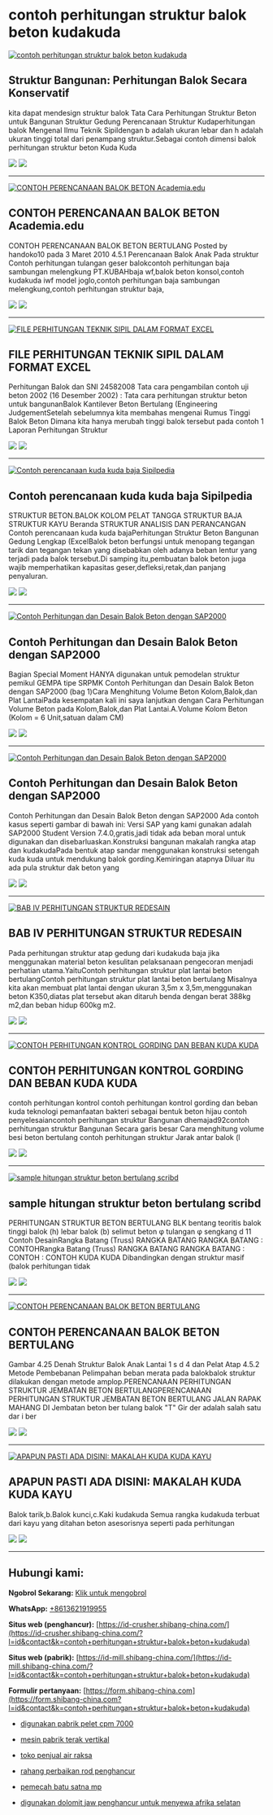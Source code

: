 # contoh perhitungan struktur balok beton kudakuda

<a href="https://swt.shibang-china.com/?l=id&img&k=contoh+perhitungan+struktur+balok+beton+kudakuda" target="_blank">![contoh perhitungan struktur balok beton kudakuda](http://static.shibang-china.com/all-800x300/1391.jpg)</a>

## Struktur Bangunan: Perhitungan Balok Secara Konservatif
kita dapat mendesign struktur balok Tata Cara Perhitungan Struktur Beton untuk Bangunan Struktur Gedung Perencanaan Struktur Kudaperhitungan balok Mengenal Ilmu Teknik Sipildengan b adalah ukuran lebar dan h adalah ukuran tinggi total dari penampang struktur.Sebagai contoh dimensi balok perhitungan struktur beton Kuda Kuda


<a href="https://whatsapp.shibangsoft.com/WhatsApp.php" target="_blank" title="WhatsApp">![](http://static.shibang-china.com/icon/whatsapp.png)</a> <a href="https://swt.shibang-china.com/?l=id&icon&k=contoh+perhitungan+struktur+balok+beton+kudakuda" target="_blank">![](http://static.shibang-china.com/icon/chat-id.png)</a>

---

<a href="https://swt.shibang-china.com/?l=id&img&k=contoh+perhitungan+struktur+balok+beton+kudakuda" target="_blank">![CONTOH PERENCANAAN BALOK BETON Academia.edu](http://static.shibang-china.com/all-800x300/165.jpg)</a>

## CONTOH PERENCANAAN BALOK BETON Academia.edu
CONTOH PERENCANAAN BALOK BETON BERTULANG Posted by handoko10 pada 3 Maret 2010 4.5.1 Perencanaan Balok Anak Pada struktur Contoh perhitungan tulangan geser balokcontoh perhitungan baja sambungan melengkung PT.KUBAHbaja wf,balok beton konsol,contoh kudakuda iwf model joglo,contoh perhitungan baja sambungan melengkung,contoh perhitungan struktur baja,


<a href="https://whatsapp.shibangsoft.com/WhatsApp.php" target="_blank" title="WhatsApp">![](http://static.shibang-china.com/icon/whatsapp.png)</a> <a href="https://swt.shibang-china.com/?l=id&icon&k=contoh+perhitungan+struktur+balok+beton+kudakuda" target="_blank">![](http://static.shibang-china.com/icon/chat-id.png)</a>

---

<a href="https://swt.shibang-china.com/?l=id&img&k=contoh+perhitungan+struktur+balok+beton+kudakuda" target="_blank">![FILE PERHITUNGAN TEKNIK SIPIL DALAM FORMAT EXCEL](http://static.shibang-china.com/all-800x300/1357.jpg)</a>

## FILE PERHITUNGAN TEKNIK SIPIL DALAM FORMAT EXCEL
Perhitungan Balok dan SNI 24582008 Tata cara pengambilan contoh uji beton 2002 (16 Desember 2002) : Tata cara perhitungan struktur beton untuk bangunanBalok Kantilever Beton Bertulang (Engineering JudgementSetelah sebelumnya kita membahas mengenai Rumus Tinggi Balok Beton Dimana kita hanya merubah tinggi balok tersebut pada contoh 1 Laporan Perhitungan Struktur


<a href="https://whatsapp.shibangsoft.com/WhatsApp.php" target="_blank" title="WhatsApp">![](http://static.shibang-china.com/icon/whatsapp.png)</a> <a href="https://swt.shibang-china.com/?l=id&icon&k=contoh+perhitungan+struktur+balok+beton+kudakuda" target="_blank">![](http://static.shibang-china.com/icon/chat-id.png)</a>

---

<a href="https://swt.shibang-china.com/?l=id&img&k=contoh+perhitungan+struktur+balok+beton+kudakuda" target="_blank">![Contoh perencanaan kuda kuda baja Sipilpedia](http://static.shibang-china.com/all-800x300/650.jpg)</a>

## Contoh perencanaan kuda kuda baja Sipilpedia
STRUKTUR BETON.BALOK KOLOM PELAT TANGGA STRUKTUR BAJA STRUKTUR KAYU Beranda STRUKTUR ANALISIS DAN PERANCANGAN Contoh perencanaan kuda kuda bajaPerhitungan Struktur Beton Bangunan Gedung Lengkap (ExcelBalok beton berfungsi untuk menopang tegangan tarik dan tegangan tekan yang disebabkan oleh adanya beban lentur yang terjadi pada balok tersebut.Di samping itu,pembuatan balok beton juga wajib memperhatikan kapasitas geser,defleksi,retak,dan panjang penyaluran.


<a href="https://whatsapp.shibangsoft.com/WhatsApp.php" target="_blank" title="WhatsApp">![](http://static.shibang-china.com/icon/whatsapp.png)</a> <a href="https://swt.shibang-china.com/?l=id&icon&k=contoh+perhitungan+struktur+balok+beton+kudakuda" target="_blank">![](http://static.shibang-china.com/icon/chat-id.png)</a>

---

<a href="https://swt.shibang-china.com/?l=id&img&k=contoh+perhitungan+struktur+balok+beton+kudakuda" target="_blank">![Contoh Perhitungan dan Desain Balok Beton dengan SAP2000](http://static.shibang-china.com/all-800x300/1183.jpg)</a>

## Contoh Perhitungan dan Desain Balok Beton dengan SAP2000
Bagian Special Moment HANYA digunakan untuk pemodelan struktur pemikul GEMPA tipe SRPMK Contoh Perhitungan dan Desain Balok Beton dengan SAP2000 (bag 1)Cara Menghitung Volume Beton Kolom,Balok,dan Plat LantaiPada kesempatan kali ini saya lanjutkan dengan Cara Perhitungan Volume Beton pada Kolom,Balok,dan Plat Lantai.A.Volume Kolom Beton (Kolom = 6 Unit,satuan dalam CM)


<a href="https://whatsapp.shibangsoft.com/WhatsApp.php" target="_blank" title="WhatsApp">![](http://static.shibang-china.com/icon/whatsapp.png)</a> <a href="https://swt.shibang-china.com/?l=id&icon&k=contoh+perhitungan+struktur+balok+beton+kudakuda" target="_blank">![](http://static.shibang-china.com/icon/chat-id.png)</a>

---

<a href="https://swt.shibang-china.com/?l=id&img&k=contoh+perhitungan+struktur+balok+beton+kudakuda" target="_blank">![Contoh Perhitungan dan Desain Balok Beton dengan SAP2000](http://static.shibang-china.com/all-800x300/334.jpg)</a>

## Contoh Perhitungan dan Desain Balok Beton dengan SAP2000
Contoh Perhitungan dan Desain Balok Beton dengan SAP2000 Ada contoh kasus seperti gambar di bawah ini: Versi SAP yang kami gunakan adalah SAP2000 Student Version 7.4.0,gratis,jadi tidak ada beban moral untuk digunakan dan disebarluaskan.Konstruksi bangunan makalah rangka atap dan kudakudaPada bentuk atap sandar menggunakan konstruksi setengah kuda kuda untuk mendukung balok gording.Kemiringan atapnya Diluar itu ada pula struktur dak beton yang


<a href="https://whatsapp.shibangsoft.com/WhatsApp.php" target="_blank" title="WhatsApp">![](http://static.shibang-china.com/icon/whatsapp.png)</a> <a href="https://swt.shibang-china.com/?l=id&icon&k=contoh+perhitungan+struktur+balok+beton+kudakuda" target="_blank">![](http://static.shibang-china.com/icon/chat-id.png)</a>

---

<a href="https://swt.shibang-china.com/?l=id&img&k=contoh+perhitungan+struktur+balok+beton+kudakuda" target="_blank">![BAB IV PERHITUNGAN STRUKTUR REDESAIN](http://static.shibang-china.com/all-800x300/452.jpg)</a>

## BAB IV PERHITUNGAN STRUKTUR REDESAIN
Pada perhitungan struktur atap gedung dari kudakuda baja jika menggunakan material beton kesulitan pelaksanaan pengecoran menjadi perhatian utama.YaituContoh perhitungan struktur plat lantai beton bertulangContoh perhitungan struktur plat lantai beton bertulang Misalnya kita akan membuat plat lantai dengan ukuran 3,5m x 3,5m,menggunakan beton K350,diatas plat tersebut akan ditaruh benda dengan berat 388kg m2,dan beban hidup 600kg m2.


<a href="https://whatsapp.shibangsoft.com/WhatsApp.php" target="_blank" title="WhatsApp">![](http://static.shibang-china.com/icon/whatsapp.png)</a> <a href="https://swt.shibang-china.com/?l=id&icon&k=contoh+perhitungan+struktur+balok+beton+kudakuda" target="_blank">![](http://static.shibang-china.com/icon/chat-id.png)</a>

---

<a href="https://swt.shibang-china.com/?l=id&img&k=contoh+perhitungan+struktur+balok+beton+kudakuda" target="_blank">![CONTOH PERHITUNGAN KONTROL GORDING DAN BEBAN KUDA KUDA](http://static.shibang-china.com/all-800x300/598.jpg)</a>

## CONTOH PERHITUNGAN KONTROL GORDING DAN BEBAN KUDA KUDA
contoh perhitungan kontrol contoh perhitungan kontrol gording dan beban kuda teknologi pemanfaatan bakteri sebagai bentuk beton hijau contoh penyelesaiancontoh perhitungan struktur Bangunan dhemajad92contoh perhitungan struktur Bangunan Secara garis besar Cara menghitung volume besi beton bertulang contoh perhitungan struktur Jarak antar balok (l


<a href="https://whatsapp.shibangsoft.com/WhatsApp.php" target="_blank" title="WhatsApp">![](http://static.shibang-china.com/icon/whatsapp.png)</a> <a href="https://swt.shibang-china.com/?l=id&icon&k=contoh+perhitungan+struktur+balok+beton+kudakuda" target="_blank">![](http://static.shibang-china.com/icon/chat-id.png)</a>

---

<a href="https://swt.shibang-china.com/?l=id&img&k=contoh+perhitungan+struktur+balok+beton+kudakuda" target="_blank">![sample hitungan struktur beton bertulang scribd](http://static.shibang-china.com/all-800x300/300.jpg)</a>

## sample hitungan struktur beton bertulang scribd
PERHITUNGAN STRUKTUR BETON BERTULANG BLK bentang teoritis balok tinggi balok (h) lebar balok (b) selimut beton φ tulangan φ sengkang d 11 Contoh DesainRangka Batang (Truss) RANGKA BATANG RANGKA BATANG : CONTOHRangka Batang (Truss) RANGKA BATANG RANGKA BATANG : CONTOH : CONTOH KUDA KUDA Dibandingkan dengan struktur masif (balok perhitungan tidak


<a href="https://whatsapp.shibangsoft.com/WhatsApp.php" target="_blank" title="WhatsApp">![](http://static.shibang-china.com/icon/whatsapp.png)</a> <a href="https://swt.shibang-china.com/?l=id&icon&k=contoh+perhitungan+struktur+balok+beton+kudakuda" target="_blank">![](http://static.shibang-china.com/icon/chat-id.png)</a>

---

<a href="https://swt.shibang-china.com/?l=id&img&k=contoh+perhitungan+struktur+balok+beton+kudakuda" target="_blank">![CONTOH PERENCANAAN BALOK BETON BERTULANG](http://static.shibang-china.com/all-800x300/1343.jpg)</a>

## CONTOH PERENCANAAN BALOK BETON BERTULANG
Gambar 4.25 Denah Struktur Balok Anak Lantai 1 s d 4 dan Pelat Atap 4.5.2 Metode Pembebanan Pelimpahan beban merata pada balokbalok struktur dilakukan dengan metode amplop.PERENCANAAN PERHITUNGAN STRUKTUR JEMBATAN BETON BERTULANGPERENCANAAN PERHITUNGAN STRUKTUR JEMBATAN BETON BERTULANG JALAN RAPAK MAHANG DI Jembatan beton ber tulang balok "T" Gir der adalah salah satu dar i ber


<a href="https://whatsapp.shibangsoft.com/WhatsApp.php" target="_blank" title="WhatsApp">![](http://static.shibang-china.com/icon/whatsapp.png)</a> <a href="https://swt.shibang-china.com/?l=id&icon&k=contoh+perhitungan+struktur+balok+beton+kudakuda" target="_blank">![](http://static.shibang-china.com/icon/chat-id.png)</a>

---

<a href="https://swt.shibang-china.com/?l=id&img&k=contoh+perhitungan+struktur+balok+beton+kudakuda" target="_blank">![APAPUN PASTI ADA DISINI: MAKALAH KUDA KUDA KAYU](http://static.shibang-china.com/all-800x300/509.jpg)</a>

## APAPUN PASTI ADA DISINI: MAKALAH KUDA KUDA KAYU
Balok tarik,b.Balok kunci,c.Kaki kudakuda Semua rangka kudakuda terbuat dari kayu yang ditahan beton asesorisnya seperti pada perhitungan

<a href="https://whatsapp.shibangsoft.com/WhatsApp.php" target="_blank" title="WhatsApp">![](http://static.shibang-china.com/icon/whatsapp.png)</a> <a href="https://swt.shibang-china.com/?l=id&icon&k=contoh+perhitungan+struktur+balok+beton+kudakuda" target="_blank">![](http://static.shibang-china.com/icon/chat-id.png)</a>

---
## Hubungi kami:

**Ngobrol Sekarang:** [Klik untuk mengobrol](https://swt.shibang-china.com?l=id&contact&k=contoh+perhitungan+struktur+balok+beton+kudakuda)

**WhatsApp:**  [+8613621919955](https://whatsapp.shibangsoft.com/WhatsApp.php)

**Situs web (penghancur):** [https://id-crusher.shibang-china.com/](https://id-crusher.shibang-china.com/?l=id&contact&k=contoh+perhitungan+struktur+balok+beton+kudakuda)

**Situs web (pabrik):** [https://id-mill.shibang-china.com/](https://id-mill.shibang-china.com/?l=id&contact&k=contoh+perhitungan+struktur+balok+beton+kudakuda)

**Formulir pertanyaan:** [https://form.shibang-china.com](https://form.shibang-china.com?l=id&contact&k=contoh+perhitungan+struktur+balok+beton+kudakuda)

* [digunakan pabrik pelet cpm 7000](../50/digunakan%20pabrik%20pelet%20cpm%207000.md)

* [mesin pabrik terak vertikal](../50/mesin%20pabrik%20terak%20vertikal.md)

* [toko penjual air raksa](../42/toko%20penjual%20air%20raksa.md)

* [rahang perbaikan rod penghancur](../46/rahang%20perbaikan%20rod%20penghancur.md)

* [pemecah batu satna mp](../49/pemecah%20batu%20satna%20mp.md)

* [digunakan dolomit jaw penghancur untuk menyewa afrika selatan](../45/digunakan%20dolomit%20jaw%20penghancur%20untuk%20menyewa%20afrika%20selatan.md)